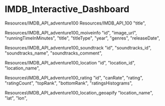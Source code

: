 # IMDB_Interactive_Dashboard

Resources/IMDB_API_adventure100
Resources/IMDB_API_100
"title",

Resources/IMDB_API_adventure100_moiveinfo
"id",
"image_url",
"runningTimeInMinutes",
"title",
"titleType",
"year",
"genres",
"releaseDate",

Resources/IMDB_API_adventure100_soundtrack
"id",
"soundtracks_id",
"soundtracks_name",
"soundtracks_comment",

Resources/IMDB_API_adventure100_location
"id",
"location_id",
"location_name",

Resources\IMDB_API_adventure100_rating
"id",
"canRate",
"rating",
"ratingCount",
"topRank",
"bottomRank",
"ratingsHistograms",

Resources\IMDB_API_adventure100_location_geoapify
"location_name",
"lat",
"lon",

